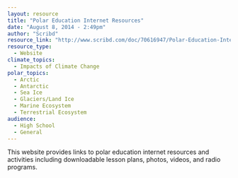 ```yaml
---
layout: resource
title: "Polar Education Internet Resources"
date: "August 8, 2014 - 2:49pm"
author: "Scribd"
resource_link: "http://www.scribd.com/doc/70616947/Polar-Education-Internet-Resources"
resource_type:
  - Website
climate_topics:
  - Impacts of Climate Change
polar_topics:
  - Arctic
  - Antarctic
  - Sea Ice
  - Glaciers/Land Ice
  - Marine Ecosystem
  - Terrestrial Ecosystem
audience:
  - High School
  - General
---
```


This website provides links to polar education internet resources and activities including downloadable lesson plans, photos, videos, and radio programs.